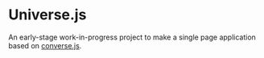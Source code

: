 # Universe.js

An early-stage work-in-progress project to make a single page application based on
[converse.js](https://conversejs.org).
